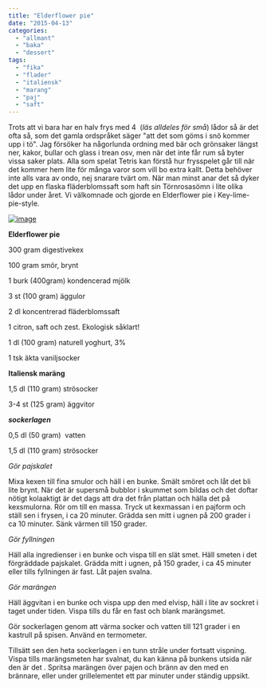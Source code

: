 ```yaml
---
title: "Elderflower pie"
date: "2015-04-13"
categories: 
  - "allmant"
  - "baka"
  - "dessert"
tags: 
  - "fika"
  - "flader"
  - "italiensk"
  - "marang"
  - "paj"
  - "saft"
---
```


Trots att vi bara har en halv frys med 4  (_läs alldeles för små_) lådor så är det ofta så, som det gamla ordspråket säger "att det som göms i snö kommer upp i tö". Jag försöker ha någorlunda ordning med bär och grönsaker längst ner, kakor, bullar och glass i trean osv, men när det inte får rum så byter vissa saker plats. Alla som spelat Tetris kan förstå hur frysspelet går till när det kommer hem lite för många varor som vill bo extra kallt. Detta behöver inte alls vara av ondo, nej snarare tvärt om. När man minst anar det så dyker det upp en flaska fläderblomssaft som haft sin Törnrosasömn i lite olika lådor under året. Vi välkomnade och gjorde en Elderflower pie i Key-lime-pie-style.

[![image](images/image4-e1428957274925-768x1024.jpg)](http://import.local/wp-content/uploads/2015/04/image4.jpg)

**Elderflower pie**

300 gram digestivekex

100 gram smör, brynt

1 burk (400gram) kondencerad mjölk

3 st (100 gram) äggulor

2 dl koncentrerad fläderblomssaft

1 citron, saft och zest. Ekologisk såklart!

1 dl (100 gram) naturell yoghurt, 3%

1 tsk äkta vaniljsocker

**Italiensk maräng**

1,5 dl (110 gram) strösocker

3-4 st (125 gram) äggvitor

_**sockerlagen**_

0,5 dl (50 gram)  vatten

1,5 dl (110 gram) strösocker

_Gör pajskalet_

Mixa kexen till fina smulor och häll i en bunke. Smält smöret och låt det bli lite brynt. När det är supersmå bubblor i skummet som bildas och det doftar nötigt kolaaktigt är det dags att dra det från plattan och hälla det på kexsmulorna. Rör om till en massa. Tryck ut kexmassan i en pajform och ställ sen i frysen, i ca 20 minuter. Grädda sen mitt i ugnen på 200 grader i ca 10 minuter. Sänk värmen till 150 grader.

_Gör fyllningen_

Häll alla ingredienser i en bunke och vispa till en slät smet. Häll smeten i det förgräddade pajskalet. Grädda mitt i ugnen, på 150 grader, i ca 45 minuter eller tills fyllningen är fast. Låt pajen svalna.

_Gör marängen_

Häll äggvitan i en bunke och vispa upp den med elvisp, häll i lite av sockret i taget under tiden. Vispa tills du får en fast och blank marängsmet.

Gör sockerlagen genom att värma socker och vatten till 121 grader i en kastrull på spisen. Använd en termometer.

Tillsätt sen den heta sockerlagen i en tunn stråle under fortsatt vispning. Vispa tills marängsmeten har svalnat, du kan känna på bunkens utsida när den är det . Spritsa marängen över pajen och bränn av den med en brännare, eller under grillelementet ett par minuter under ständig uppsikt.
